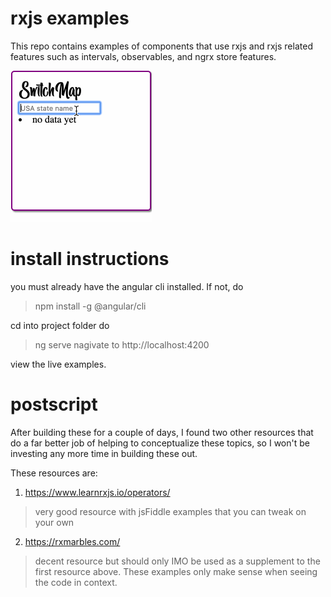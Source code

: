 # rxjs examples 

This repo contains examples of components that use rxjs and rxjs related features such as intervals, observables, and ngrx store features. 


![](/src/assets/switchMap.gif)

# install instructions


you must already have the angular cli installed. If not, do 
> npm install -g @angular/cli


cd into project folder
do 
> ng serve
nagivate to http://localhost:4200

view the live examples. 


# postscript


After building these for a couple of days, I found two other resources that do a far better job of helping to conceptualize these topics, so I won't be investing any more time in building these out. 

These resources are: 

1. https://www.learnrxjs.io/operators/

> very good resource with jsFiddle examples that you can tweak on your own 


2. https://rxmarbles.com/

> decent resource but should only IMO be used as a supplement to the first resource above. These examples only make sense when seeing the code in context. 
